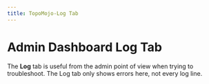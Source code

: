 ```yaml
---
title: TopoMojo-Log Tab
---
```


# Admin Dashboard Log Tab

The **Log** tab is useful from the admin point of view when trying to troubleshoot. The Log tab only shows errors here, not every log line.
